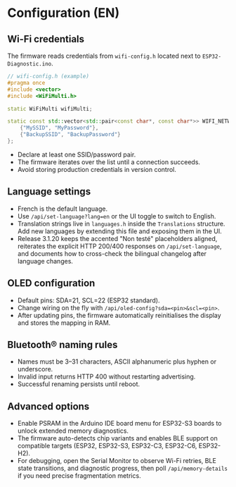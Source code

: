 # Configuration (EN)

## Wi-Fi credentials
The firmware reads credentials from `wifi-config.h` located next to `ESP32-Diagnostic.ino`.

```cpp
// wifi-config.h (example)
#pragma once
#include <vector>
#include <WiFiMulti.h>

static WiFiMulti wifiMulti;

static const std::vector<std::pair<const char*, const char*>> WIFI_NETWORKS = {
    {"MySSID", "MyPassword"},
    {"BackupSSID", "BackupPassword"}
};
```

- Declare at least one SSID/password pair.
- The firmware iterates over the list until a connection succeeds.
- Avoid storing production credentials in version control.

## Language settings
- French is the default language.
- Use `/api/set-language?lang=en` or the UI toggle to switch to English.
- Translation strings live in `languages.h` inside the `Translations` structure. Add new languages by extending this file and exposing them in the UI.
- Release 3.1.20 keeps the accented "Non testé" placeholders aligned, reiterates the explicit HTTP 200/400 responses on `/api/set-language`, and documents how to cross-check the bilingual changelog after language changes.

## OLED configuration
- Default pins: SDA=21, SCL=22 (ESP32 standard).
- Change wiring on the fly with `/api/oled-config?sda=<pin>&scl=<pin>`.
- After updating pins, the firmware automatically reinitialises the display and stores the mapping in RAM.

## Bluetooth® naming rules
- Names must be 3–31 characters, ASCII alphanumeric plus hyphen or underscore.
- Invalid input returns HTTP 400 without restarting advertising.
- Successful renaming persists until reboot.

## Advanced options
- Enable PSRAM in the Arduino IDE board menu for ESP32-S3 boards to unlock extended memory diagnostics.
- The firmware auto-detects chip variants and enables BLE support on compatible targets (ESP32, ESP32-S3, ESP32-C3, ESP32-C6, ESP32-H2).
- For debugging, open the Serial Monitor to observe Wi-Fi retries, BLE state transitions, and diagnostic progress, then poll `/api/memory-details` if you need precise fragmentation metrics.
